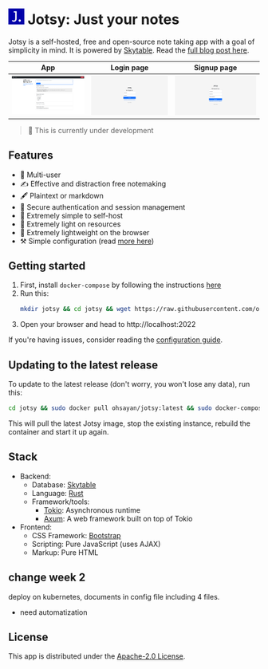 # ![app icon](screenshots/icon.png) Jotsy: Just your notes

Jotsy is a self-hosted, free and open-source note taking app with a goal of simplicity in mind. It is powered by [Skytable](https://github.com/skytable/skytable). Read the [full blog post here](https://ohsayan.github.io/2022/02/jotsy-a-self-hosted-notes-app).

| App                         | Login page                    | Signup page                    |
| --------------------------- | ----------------------------- | ------------------------------ |
| ![app](screenshots/app.png) | ![app](screenshots/login.png) | ![app](screenshots/signup.png) |

> 🚧 This is currently under development

## Features

- 🏢 Multi-user
- ✍️ Effective and distraction free notemaking
- 🖋 Plaintext or markdown
- 🔐 Secure authentication and session management
- 🌱 Extremely simple to self-host
- 🌲 Extremely light on resources
- 🍃 Extremely lightweight on the browser
- ⚒️ Simple configuration (read [more here](./CONFIG.md))

## Getting started

1. First, install `docker-compose` by following the instructions [here](https://docs.docker.com/compose/install/)
2. Run this:
   ```sh
   mkdir jotsy && cd jotsy && wget https://raw.githubusercontent.com/ohsayan/jotsy/next/docker-compose.yml && sudo docker-compose up -d
   ```
3. Open your browser and head to http://localhost:2022

If you're having issues, consider reading the [configuration guide](./CONFIG.md).

## Updating to the latest release

To update to the latest release (don't worry, you won't lose any data), run this:

```sh
cd jotsy && sudo docker pull ohsayan/jotsy:latest && sudo docker-compose up -d
```

This will pull the latest Jotsy image, stop the existing instance, rebuild the container and start it up again.

## Stack

- Backend:
  - Database: [Skytable](https://github.com/skytable/skytable)
  - Language: [Rust](https://rust-lang.org)
  - Framework/tools:
    - [Tokio](https://tokio.rs): Asynchronous runtime
    - [Axum](https://github.com/tokio-rs/axum): A web framework built on top of Tokio
- Frontend:
  - CSS Framework: [Bootstrap](https://getbootstrap.com/)
  - Scripting: Pure JavaScript (uses AJAX)
  - Markup: Pure HTML

## change week 2

deploy on kubernetes, documents in config file including 4 files.
- need automatization
## License

This app is distributed under the [Apache-2.0 License](./LICENSE).
